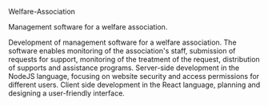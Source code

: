Welfare-Association

Management software for a welfare association.

Development of management software for a welfare association.
The software enables monitoring of the association's staff, submission of requests for support, monitoring of the treatment of the request, distribution of supports and assistance programs.
Server-side development in the NodeJS language, focusing on website security and access permissions for different users.
Client side development in the React language, planning and designing a user-friendly interface.